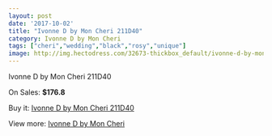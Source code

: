 ```yaml
---
layout: post
date: '2017-10-02'
title: "Ivonne D by Mon Cheri 211D40"
category: Ivonne D by Mon Cheri
tags: ["cheri","wedding","black","rosy","unique"]
image: http://img.hectodress.com/32673-thickbox_default/ivonne-d-by-mon-cheri-211d40.jpg
---
```

Ivonne D by Mon Cheri 211D40

On Sales: **$176.8**
<a href="https://www.hectodress.com/ivonne-d-by-mon-cheri/14941-ivonne-d-by-mon-cheri-211d40.html"><amp-img layout="responsive" width="600" height="600" src="//img.hectodress.com/32673-thickbox_default/ivonne-d-by-mon-cheri-211d40.jpg" alt="Ivonne D by Mon Cheri 211D40 0" /></a>

Buy it: [Ivonne D by Mon Cheri 211D40](https://www.hectodress.com/ivonne-d-by-mon-cheri/14941-ivonne-d-by-mon-cheri-211d40.html "Ivonne D by Mon Cheri 211D40")

View more: [Ivonne D by Mon Cheri](https://www.hectodress.com/268-ivonne-d-by-mon-cheri "Ivonne D by Mon Cheri")